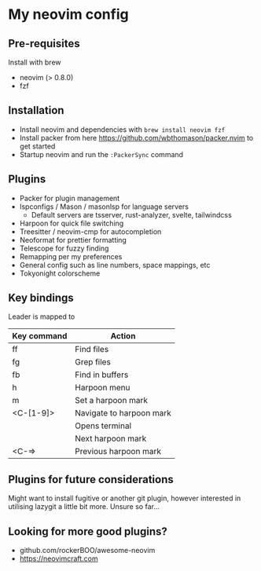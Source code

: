 # My neovim config

## Pre-requisites

Install with brew
- neovim (> 0.8.0)
- fzf

## Installation

- Install neovim and dependencies with `brew install neovim fzf`
- Install packer from here https://github.com/wbthomason/packer.nvim to get started
- Startup neovim and run the `:PackerSync` command

## Plugins

- Packer for plugin management
- lspconfigs / Mason / masonlsp for language servers
  - Default servers are tsserver, rust-analyzer, svelte, tailwindcss
- Harpoon for quick file switching
- Treesitter / neovim-cmp for autocompletion
- Neoformat for prettier formatting
- Telescope for fuzzy finding
- Remapping per my preferences
- General config such as line numbers, space mappings, etc
- Tokyonight colorscheme

## Key bindings

Leader is mapped to <space>

| Key command | Action |
| ----------- | ------ |
| <leader>ff | Find files |
| <leader>fg | Grep files |
| <leader>fb | Find in buffers |
| <leader>h | Harpoon menu |
| <leader>m | Set a harpoon mark |
| <C-[1-9]> | Navigate to harpoon mark |
| <C-0> | Opens terminal |
| <C--> | Next harpoon mark |
| <C-=> | Previous harpoon mark |

## Plugins for future considerations

Might want to install fugitive or another git plugin, however interested in utilising lazygit a little bit more. Unsure so far...

## Looking for more good plugins?

- github.com/rockerBOO/awesome-neovim
- https://neovimcraft.com
